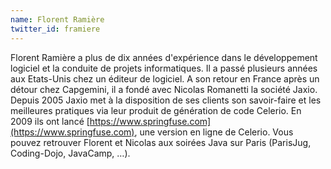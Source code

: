 ```yaml
---
name: Florent Ramière
twitter_id: framiere
---
```


Florent Ramière a plus de dix années d'expérience dans le développement logiciel et la conduite de projets informatiques. Il a passé plusieurs années aux Etats-Unis chez un éditeur de logiciel. A son retour en France après un détour chez Capgemini, il a fondé avec Nicolas Romanetti la société Jaxio. Depuis 2005 Jaxio met à la disposition de ses clients son savoir-faire et les meilleures pratiques via leur produit de génération de code Celerio. En 2009 ils ont lancé [https://www.springfuse.com](https://www.springfuse.com), une version en ligne de Celerio. Vous pouvez retrouver Florent et Nicolas aux soirées Java sur Paris (ParisJug, Coding-Dojo, JavaCamp, …).
